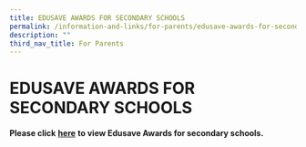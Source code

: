 ```yaml
---
title: EDUSAVE AWARDS FOR SECONDARY SCHOOLS
permalink: /information-and-links/for-parents/edusave-awards-for-secondary-schools/
description: ""
third_nav_title: For Parents
---
```

EDUSAVE AWARDS FOR SECONDARY SCHOOLS
====================================

<b>Please click</b> [<b>here</b>](/files/Info%20for%20Edusave%20Awards%202018.pdf) <b>to view Edusave Awards for secondary schools.</b>